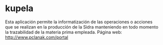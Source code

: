 # kupela
Esta aplicación permite la informatización de las operaciones o acciones que se realizan en la producción de la Sidra manteniendo en todo momento la trazabilidad de la materia prima empleada. Página web: http://www.pclanak.com/portal
